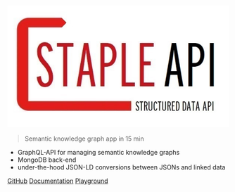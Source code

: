<!-- _coverpage.md -->

![logo](staple-api.jpg)

<!-- # Staple API <small>0.1</small> -->

> Semantic knowledge graph app in 15 min

- GraphQL-API for managing semantic knowledge graphs
- MongoDB back-end
- under-the-hood JSON-LD conversions between JSONs and linked data

[GitHub](https://github.com/epistemik-co/staple-api)
[Documentation](#staple-api)
[Playground](http://staple-api.org)